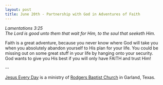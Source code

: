 ```yaml
---
layout: post
title: June 20th - Partnership with God in Adventures of Faith
---
```


_Lamentations 3:25  
The Lord is good unto them that wait for Him, to the soul that
seeketh Him._

Faith is a great adventure, because you never know where God will
take you when you absolutely abandon yourself to His plan for your
life. You could be missing out on some great stuff in your life by
hanging onto your security. God wants to give you His best if you
will only have FAITH and trust Him!

 --

<a href=http://jesuseveryday.net>Jesus Every Day</a> is a ministry of <a href=http://rodgersbaptist.net>Rodgers Baptist Church</a> in Garland, Texas.
